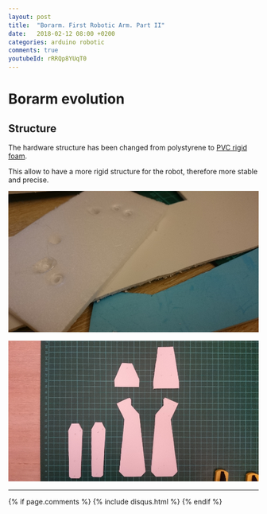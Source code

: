 ```yaml
---
layout: post
title:  "Borarm. First Robotic Arm. Part II"
date:   2018-02-12 08:00 +0200
categories: arduino robotic
comments: true
youtubeId: rRRQp8YUqT0
---
```


# Borarm evolution

## Structure
The hardware structure has been changed from polystyrene to [PVC rigid foam](https://www.modulor.de/forex-classic-pvc-hartschaumplatte-weiss.html).

This allow to have a more rigid structure for the robot, therefore more stable and precise.

![borarm_v3_img](/assets/borarm/3.1_2.JPG)

![borarm_v4_img](/assets/borarm/3.2_2.JPG)

***

{% if page.comments %}
{% include disqus.html %}
{% endif %}

